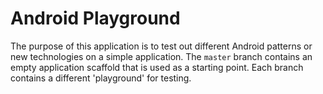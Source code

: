 # Android Playground

The purpose of this application is to test out different Android patterns or new technologies on a simple
application. The `master` branch contains an empty application scaffold that is used as a starting point.
Each branch contains a different 'playground' for testing.